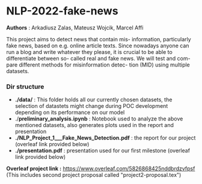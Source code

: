 # NLP-2022-fake-news

**Authors** : Arkadiusz Zalas, Mateusz Wojcik, Marcel Affi

This project aims to detect news that contain mis-
information, particularly fake news, based on e.g.
online article texts. Since nowadays anyone can
run a blog and write whatever they please, it
is crucial to be able to differentiate between so-
called real and fake news. We will test and com-
pare different methods for misinformation detec-
tion (MID) using multiple datasets.


### Dir structure

* **./data/** : This folder holds all our currently chosen datasets, the selection of datastets might change during POC
  development
  depending on its performance on our model
* ./**preliminary_analysis.ipynb** : Notebook used to analyze the above mentioned datasets, also generates plots used in
  the report and presentation
* **./NLP_Project_1___Fake_News_Detection.pdf** : the report for our project (overleaf link provided below)
* **./presentation.pdf** : presentation used for our first milestone (overleaf link provided below)

**Overleaf project link :** https://www.overleaf.com/5826868425nddbrdzvfpsf
(This includes second project proposal called "project2-proposal.tex")
